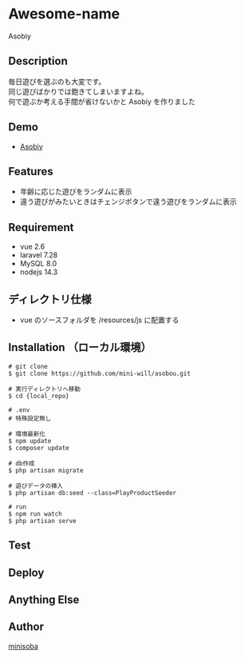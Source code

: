 # Awesome-name

Asobiy

## Description

毎日遊びを選ぶのも大変です。<br>
同じ遊びばかりでは飽きてしまいますよね。<br>
何で遊ぶか考える手間が省けないかと Asobiy を作りました<br>

## Demo

- [Asobiy](https://asobiy.herokuapp.com/)

## Features

- 年齢に応じた遊びをランダムに表示
- 違う遊びがみたいときはチェンジボタンで違う遊びをランダムに表示

## Requirement

- vue 2.6
- laravel 7.28
- MySQL 8.0
- nodejs 14.3

## ディレクトリ仕様

- vue のソースフォルダを /resources/js に配置する

## Installation （ローカル環境）

```
# git clone
$ git clone https://github.com/mini-will/asobou.git

# 実行ディレクトリへ移動
$ cd {local_repo}

# .env
# 特殊設定無し

# 環境最新化
$ npm update
$ composer update

# db作成
$ php artisan migrate

# 遊びデータの挿入
$ php artisan db:seed --class=PlayProductSeeder

# run
$ npm run watch
$ php artisan serve
```

## Test

<!-- 1. test
2. test
3. test -->

## Deploy

<!-- 1. deploy
2. deploy
3. deploy -->

## Anything Else

## Author

[minisoba](https://twitter.com/minisooba)

<!-- ## License

[MIT](http://TomoakiTANAKA.mit-license.org)</blockquote> -->
